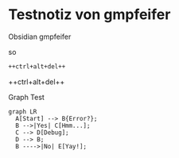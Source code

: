 # Testnotiz von gmpfeifer

Obsidian
gmpfeifer

so

``` markdown title="Keyboard keys"
++ctrl+alt+del++
```

<div class="result" markdown>

++ctrl+alt+del++

</div>


Graph Test
``` mermaid
graph LR
  A[Start] --> B{Error?};
  B -->|Yes| C[Hmm...];
  C --> D[Debug];
  D --> B;
  B ---->|No| E[Yay!];
```
